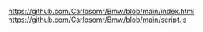 https://github.com/Carlosomr/Bmw/blob/main/index.html
https://github.com/Carlosomr/Bmw/blob/main/script.js

